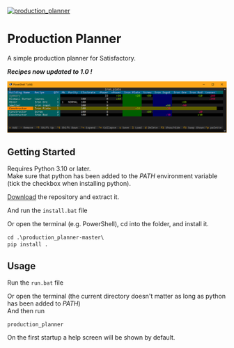 [![production_planner](https://github.com/mitaa/production_planner/actions/workflows/main.yml/badge.svg)](https://github.com/mitaa/production_planner/actions/workflows/main.yml)

# Production Planner

A simple production planner for Satisfactory.

***Recipes now updated to 1.0 !***

![](data/production_planner-readme.png?)

## Getting Started

Requires Python 3.10 or later.\
Make sure that python has been added to the *PATH* environment variable (tick the checkbox when installing python).

[Download](https://github.com/mitaa/production_planner/archive/refs/heads/master.zip) the repository and extract it.

And run the `install.bat` file

Or open the terminal (e.g. PowerShell), cd into the folder, and install it.

```
cd .\production_planner-master\
pip install .
```

## Usage
Run the `run.bat` file

Or open the terminal (the current directory doesn't matter as long as python has been added to *PATH*)\
And then run

```
production_planner
```

On the first startup a help screen will be shown by default.
